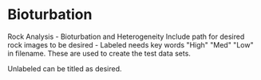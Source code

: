 # Bioturbation
Rock Analysis - Bioturbation and Heterogeneity
Include path for desired rock images to be desired - Labeled needs key words "High" "Med" "Low" in filename. 
These are used to create the test data sets. 

Unlabeled can be titled as desired. 
